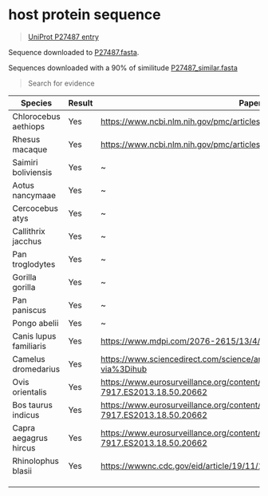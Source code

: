 # host protein sequence

> [UniProt P27487 entry](https://www.uniprot.org/uniprotkb/P27487/entry)

Sequence downloaded to [P27487.fasta](./P27487.fasta).


Sequences downloaded with a 90% of similitude [P27487_similar.fasta](./P27487_similar.fasta)


> Search for evidence

| Species               | Result | Paper                                                                               |
| --------------------- | ------ | ----------------------------------------------------------------------------------- |
| Chlorocebus aethiops  | Yes    | https://www.ncbi.nlm.nih.gov/pmc/articles/PMC7706928/                               |
| Rhesus macaque        | Yes    | https://www.ncbi.nlm.nih.gov/pmc/articles/PMC7107340/                               | 
| Saimiri boliviensis   | Yes    | \~                                                                                  |
| Aotus nancymaae       | Yes    | \~                                                                                  |
| Cercocebus atys       | Yes    | \~                                                                                  |
| Callithrix jacchus    | Yes    | \~                                                                                  |
| Pan troglodytes       | Yes    | \~                                                                                  |
| Gorilla gorilla       | Yes    | \~                                                                                  |
| Pan paniscus          | Yes    | \~                                                                                  |
| Pongo abelii          | Yes    | \~                                                                                  |
| Canis lupus familiaris| Yes    | https://www.mdpi.com/2076-2615/13/4/624                                             |
| Camelus dromedarius   | Yes    | https://www.sciencedirect.com/science/article/abs/pii/S2213260014701584?via%3Dihub  |
| Ovis orientalis       | Yes    | https://www.eurosurveillance.org/content/10.2807/1560-7917.ES2013.18.50.20662       |
| Bos taurus indicus    | Yes    | https://www.eurosurveillance.org/content/10.2807/1560-7917.ES2013.18.50.20662       |
| Capra aegagrus hircus | Yes    | https://www.eurosurveillance.org/content/10.2807/1560-7917.ES2013.18.50.20662       |
| Rhinolophus blasii    | Yes    | https://wwwnc.cdc.gov/eid/article/19/11/13-1172_article                             |
|                       |        |                                                                                     |
|                       |        |                                                                                     |
|                       |        |                                                                                     |
